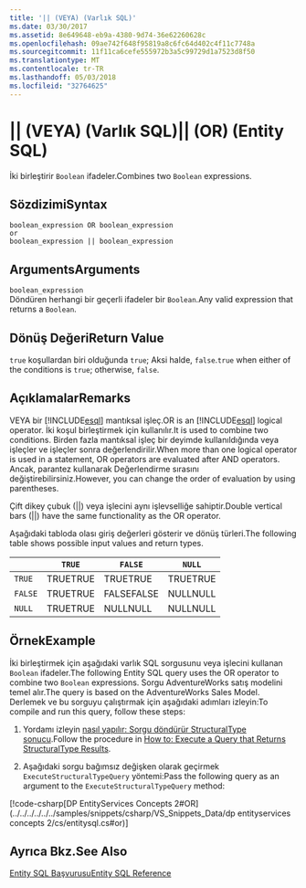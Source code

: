```yaml
---
title: '|| (VEYA) (Varlık SQL)'
ms.date: 03/30/2017
ms.assetid: 8e649648-eb9a-4380-9d74-36e62260628c
ms.openlocfilehash: 09ae742f648f95819a8c6fc64d402c4f11c7748a
ms.sourcegitcommit: 11f11ca6cefe555972b3a5c99729d1a7523d8f50
ms.translationtype: MT
ms.contentlocale: tr-TR
ms.lasthandoff: 05/03/2018
ms.locfileid: "32764625"
---
```

# <a name="-or-entity-sql"></a><span data-ttu-id="ff39a-102">|| (VEYA) (Varlık SQL)</span><span class="sxs-lookup"><span data-stu-id="ff39a-102">|| (OR) (Entity SQL)</span></span>
<span data-ttu-id="ff39a-103">İki birleştirir `Boolean` ifadeler.</span><span class="sxs-lookup"><span data-stu-id="ff39a-103">Combines two `Boolean` expressions.</span></span>  
  
## <a name="syntax"></a><span data-ttu-id="ff39a-104">Sözdizimi</span><span class="sxs-lookup"><span data-stu-id="ff39a-104">Syntax</span></span>  
  
```  
boolean_expression OR boolean_expression  
or   
boolean_expression || boolean_expression  
```  
  
## <a name="arguments"></a><span data-ttu-id="ff39a-105">Arguments</span><span class="sxs-lookup"><span data-stu-id="ff39a-105">Arguments</span></span>  
 `boolean_expression`  
 <span data-ttu-id="ff39a-106">Döndüren herhangi bir geçerli ifadeler bir `Boolean`.</span><span class="sxs-lookup"><span data-stu-id="ff39a-106">Any valid expression that returns a `Boolean`.</span></span>  
  
## <a name="return-value"></a><span data-ttu-id="ff39a-107">Dönüş Değeri</span><span class="sxs-lookup"><span data-stu-id="ff39a-107">Return Value</span></span>  
 <span data-ttu-id="ff39a-108">`true` koşullardan biri olduğunda `true`; Aksi halde, `false`.</span><span class="sxs-lookup"><span data-stu-id="ff39a-108">`true` when either of the conditions is `true`; otherwise, `false`.</span></span>  
  
## <a name="remarks"></a><span data-ttu-id="ff39a-109">Açıklamalar</span><span class="sxs-lookup"><span data-stu-id="ff39a-109">Remarks</span></span>  
 <span data-ttu-id="ff39a-110">VEYA bir [!INCLUDE[esql](../../../../../../includes/esql-md.md)] mantıksal işleç.</span><span class="sxs-lookup"><span data-stu-id="ff39a-110">OR is an [!INCLUDE[esql](../../../../../../includes/esql-md.md)] logical operator.</span></span> <span data-ttu-id="ff39a-111">İki koşul birleştirmek için kullanılır.</span><span class="sxs-lookup"><span data-stu-id="ff39a-111">It is used to combine two conditions.</span></span> <span data-ttu-id="ff39a-112">Birden fazla mantıksal işleç bir deyimde kullanıldığında veya işleçler ve işleçler sonra değerlendirilir.</span><span class="sxs-lookup"><span data-stu-id="ff39a-112">When more than one logical operator is used in a statement, OR operators are evaluated after AND operators.</span></span> <span data-ttu-id="ff39a-113">Ancak, parantez kullanarak Değerlendirme sırasını değiştirebilirsiniz.</span><span class="sxs-lookup"><span data-stu-id="ff39a-113">However, you can change the order of evaluation by using parentheses.</span></span>  
  
 <span data-ttu-id="ff39a-114">Çift dikey çubuk (&#124;&#124;) veya işlecini aynı işlevselliğe sahiptir.</span><span class="sxs-lookup"><span data-stu-id="ff39a-114">Double vertical bars (&#124;&#124;) have the same functionality as the OR operator.</span></span>  
  
 <span data-ttu-id="ff39a-115">Aşağıdaki tabloda olası giriş değerleri gösterir ve dönüş türleri.</span><span class="sxs-lookup"><span data-stu-id="ff39a-115">The following table shows possible input values and return types.</span></span>  
  
||`TRUE`|`FALSE`|`NULL`|  
|-|------------|-------------|------------|  
|`TRUE`|<span data-ttu-id="ff39a-116">TRUE</span><span class="sxs-lookup"><span data-stu-id="ff39a-116">TRUE</span></span>|<span data-ttu-id="ff39a-117">TRUE</span><span class="sxs-lookup"><span data-stu-id="ff39a-117">TRUE</span></span>|<span data-ttu-id="ff39a-118">TRUE</span><span class="sxs-lookup"><span data-stu-id="ff39a-118">TRUE</span></span>|  
|`FALSE`|<span data-ttu-id="ff39a-119">TRUE</span><span class="sxs-lookup"><span data-stu-id="ff39a-119">TRUE</span></span>|<span data-ttu-id="ff39a-120">FALSE</span><span class="sxs-lookup"><span data-stu-id="ff39a-120">FALSE</span></span>|<span data-ttu-id="ff39a-121">NULL</span><span class="sxs-lookup"><span data-stu-id="ff39a-121">NULL</span></span>|  
|`NULL`|<span data-ttu-id="ff39a-122">TRUE</span><span class="sxs-lookup"><span data-stu-id="ff39a-122">TRUE</span></span>|<span data-ttu-id="ff39a-123">NULL</span><span class="sxs-lookup"><span data-stu-id="ff39a-123">NULL</span></span>|<span data-ttu-id="ff39a-124">NULL</span><span class="sxs-lookup"><span data-stu-id="ff39a-124">NULL</span></span>|  
  
## <a name="example"></a><span data-ttu-id="ff39a-125">Örnek</span><span class="sxs-lookup"><span data-stu-id="ff39a-125">Example</span></span>  
 <span data-ttu-id="ff39a-126">İki birleştirmek için aşağıdaki varlık SQL sorgusunu veya işlecini kullanan `Boolean` ifadeler.</span><span class="sxs-lookup"><span data-stu-id="ff39a-126">The following Entity SQL query uses the OR operator to combine two `Boolean` expressions.</span></span> <span data-ttu-id="ff39a-127">Sorgu AdventureWorks satış modelini temel alır.</span><span class="sxs-lookup"><span data-stu-id="ff39a-127">The query is based on the AdventureWorks Sales Model.</span></span> <span data-ttu-id="ff39a-128">Derlemek ve bu sorguyu çalıştırmak için aşağıdaki adımları izleyin:</span><span class="sxs-lookup"><span data-stu-id="ff39a-128">To compile and run this query, follow these steps:</span></span>  
  
1.  <span data-ttu-id="ff39a-129">Yordamı izleyin [nasıl yapılır: Sorgu döndürür StructuralType sonucu](../../../../../../docs/framework/data/adonet/ef/how-to-execute-a-query-that-returns-structuraltype-results.md).</span><span class="sxs-lookup"><span data-stu-id="ff39a-129">Follow the procedure in [How to: Execute a Query that Returns StructuralType Results](../../../../../../docs/framework/data/adonet/ef/how-to-execute-a-query-that-returns-structuraltype-results.md).</span></span>  
  
2.  <span data-ttu-id="ff39a-130">Aşağıdaki sorgu bağımsız değişken olarak geçirmek `ExecuteStructuralTypeQuery` yöntemi:</span><span class="sxs-lookup"><span data-stu-id="ff39a-130">Pass the following query as an argument to the `ExecuteStructuralTypeQuery` method:</span></span>  
  
 [!code-csharp[DP EntityServices Concepts 2#OR](../../../../../../samples/snippets/csharp/VS_Snippets_Data/dp entityservices concepts 2/cs/entitysql.cs#or)]  
  
## <a name="see-also"></a><span data-ttu-id="ff39a-131">Ayrıca Bkz.</span><span class="sxs-lookup"><span data-stu-id="ff39a-131">See Also</span></span>  
 [<span data-ttu-id="ff39a-132">Entity SQL Başvurusu</span><span class="sxs-lookup"><span data-stu-id="ff39a-132">Entity SQL Reference</span></span>](../../../../../../docs/framework/data/adonet/ef/language-reference/entity-sql-reference.md)

